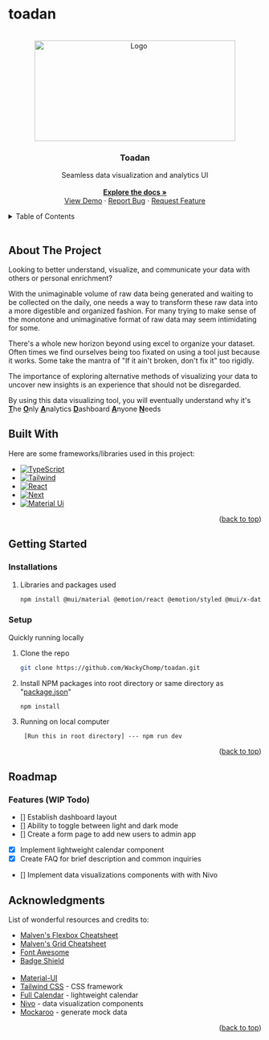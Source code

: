 # toadan

<!--

npm install @mui/material @emotion/react @emotion/styled @mui/x-data-grid @mui/icons-material react-router-dom@6 react-pro-sidebar formik yup @fullcalendar/core @fullcalendar/daygrid @fullcalendar/timegrid @fullcalendar/list @nivo/core @nivo/pie @nivo/line @nivo/bar @nivo/geo

-->

<!-- PROJECT LOGO -->
<br />
<div align="center" id='readme-top'>
  <img src="https://svgsilh.com/svg/1299381.svg" alt="Logo" width="400" height="200">

  <h3 align="center">Toadan</h3>

  <p align="center">
    Seamless data visualization and analytics UI
    <br />
    <br />
    <a href="https://github.com/WackyChomp/toadan"><strong>Explore the docs »</strong></a>
    <br />
    <a href="https://github.com/WackyChomp/toadan">View Demo</a>
    ·
    <a href="https://github.com/WackyChomp/toadan/issues">Report Bug</a>
    ·
    <a href="https://github.com/WackyChomp/toadan/issues">Request Feature</a>
  </p>
</div>

<!-- TABLE OF CONTENTS -->
<details>
  <summary>Table of Contents</summary>
  <ol>
    <li>
      <a href="#about-the-project">About The Project</a>
      <ul>
        <li><a href="#built-with">Built With</a></li>
      </ul>
    </li>
    <li>
      <a href="#getting-started">Getting Started</a>
      <ul>
        <li><a href="#installations">Installations</a></li>
        <li><a href="#setup">Setup</a></li>
      </ul>
    </li>
    <li><a href="#usage">Usage</a></li>
    <li><a href="#roadmap">Roadmap</a></li>
    <li><a href="#contributing">Contributing</a></li>
    <li><a href="#acknowledgments">Acknowledgments</a></li>
  </ol>
</details>

<br>

## About The Project
Looking to better understand, visualize, and communicate your data with others or personal enrichment?

With the unimaginable volume of raw data being generated and waiting to be collected on the daily, one needs a way to transform these raw data into a more digestible and organized fashion. For many trying to make sense of the monotone and unimaginative format of raw data may seem intimidating for some.

There's a whole new horizon beyond using excel to organize your dataset. Often times we find ourselves being too fixated on using a tool just because it works. Some take the mantra of "If it ain't broken, don't fix it" too rigidly.

The importance of exploring alternative methods of visualizing your data to uncover new insights is an experience that should not be disregarded.

By using this data visualizing tool, you will eventually understand why it's <ins><b>T</b></ins>he <ins><b>O</b></ins>nly <ins><b>A</b></ins>nalytics <ins><b>D</b></ins>ashboard <ins><b>A</b></ins>nyone <ins><b>N</b></ins>eeds


## Built With
Here are some frameworks/libraries used in this project:
* [![TypeScript][TypeScript]][TypeScript-url]
* [![Tailwind][Tailwind.css]][Tailwind-url]
* [![React][React.js]][React-url]
* [![Next][Next.js]][Next-url]
* [![Material Ui][Material-UI]][Material-UI-url]

<p align="right">(<a href="#readme-top">back to top</a>)</p>



<!-- GETTING STARTED -->
## Getting Started

### Installations
1. Libraries and packages used
    ```sh
    npm install @mui/material @emotion/react @emotion/styled @mui/x-data-grid @mui/icons-material react-router-dom@6 react-pro-sidebar formik yup @fullcalendar/core @fullcalendar/daygrid @fullcalendar/timegrid @fullcalendar/list @nivo/core @nivo/pie @nivo/line @nivo/bar @nivo/geo
    ```

### Setup
Quickly running locally
1. Clone the repo
   ```sh
   git clone https://github.com/WackyChomp/toadan.git
   ```
2. Install NPM packages into root directory or same directory as "<u>package.json</u>"
   ```sh
   npm install
   ```
3. Running on local computer
   ```
    [Run this in root directory] --- npm run dev
   ```

<p align="right">(<a href="#readme-top">back to top</a>)</p>



## Roadmap
<h3>Features (WIP Todo)</h3>

- [] Establish dashboard layout
- [] Ability to toggle between light and dark mode
- [] Create a form page to add new users to admin app
- [x] Implement lightweight calendar component
- [x] Create FAQ for brief description and common inquiries
- [] Implement data visualizations components with with Nivo


<!-- ACKNOWLEDGMENTS -->
## Acknowledgments

List of wonderful resources and credits to: 
* [Malven's Flexbox Cheatsheet](https://flexbox.malven.co/)
* [Malven's Grid Cheatsheet](https://grid.malven.co/)
* [Font Awesome](https://fontawesome.com)
* [Badge Shield](https://dev.to/envoy_/150-badges-for-github-pnk)
<br><br>
* [Material-UI](https://mui.com/material-ui/)
* [Tailwind CSS](https://tailwindcss.com/) - CSS framework
* [Full Calendar](https://fullcalendar.io/docs) - lightweight calendar
* [Nivo](https://nivo.rocks/) - data visualization components
* [Mockaroo](https://www.mockaroo.com/) - generate mock data

<p align="right">(<a href="#readme-top">back to top</a>)</p>


<!-- MARKDOWN LINKS & IMAGES
https://www.markdownguide.org/basic-syntax/#reference-style-links

https://github.com/Envoy-VC/awesome-badges
-->
[Next.js]: https://img.shields.io/badge/next.js-000000?style=for-the-badge&logo=nextdotjs&logoColor=white
[Next-url]: https://nextjs.org/
[TypeScript]: https://img.shields.io/badge/TypeScript-007ACC?style=for-the-badge&logo=typescript&logoColor=white
[TypeScript-url]: https://www.typescriptlang.org/

[React.js]: https://img.shields.io/badge/React-20232A?style=for-the-badge&logo=react&logoColor=61DAFB
[React-url]: https://reactjs.org/
[Tailwind.css]: https://img.shields.io/badge/Tailwind_CSS-38B2AC?style=for-the-badge&logo=tailwind-css&logoColor=white
[Tailwind-url]: https://tailwindcss.com/
[Material-UI]: https://img.shields.io/badge/Material--UI-0081CB?style=for-the-badge&logo=material-ui&logoColor=white
[Material-UI-url]: https://mui.com/material-ui/getting-started/overview/
